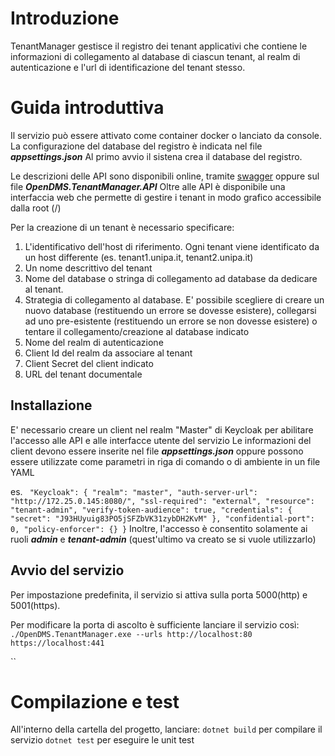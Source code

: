 # Introduzione 
TenantManager gestisce il registro dei tenant applicativi che contiene le informazioni di collegamento al database di ciascun tenant, al realm di autenticazione e l'url di identificazione del tenant stesso.  

# Guida introduttiva
Il servizio può essere attivato come container docker o lanciato da console. La configurazione del database del registro è indicata nel file ***appsettings.json***
Al primo avvio il sistena crea il database del registro.

Le descrizioni delle API sono disponibili online, tramite [swagger](http://localhost/swagger/index.html) oppure sul file ***OpenDMS.TenantManager.API***
Oltre alle API è disponibile una interfaccia web che permette di gestire i tenant in modo grafico accessibile dalla root (/)

Per la creazione di un tenant è necessario specificare:
1. L'identificativo dell'host di riferimento. Ogni tenant viene identificato da un host differente (es. tenant1.unipa.it, tenant2.unipa.it)
2. Un nome descrittivo del tenant
3. Nome del database o stringa di collegamento ad database da dedicare al tenant. 
4. Strategia di collegamento al database. E' possibile scegliere di creare un nuovo database (restituendo un errore se dovesse esistere), collegarsi ad uno pre-esistente (restituendo un errore se non dovesse esistere) o tentare il collegamento/creazione al database indicato 
5. Nome del realm di autenticazione
6. Client Id del realm da associare al tenant
7. Client Secret del client indicato
8. URL del tenant documentale

## Installazione
E' necessario creare un client nel realm "Master" di Keycloak per abilitare l'accesso alle API e alle interfacce utente del servizio
Le informazioni del client devono essere inserite nel file ***appsettings.json*** oppure possono essere utilizzate come parametri in riga di comando o di ambiente in un file YAML

es.
`  "Keycloak": {
    "realm": "master",
    "auth-server-url": "http://172.25.0.145:8080/",
    "ssl-required": "external",
    "resource": "tenant-admin",
    "verify-token-audience": true,
    "credentials": {
      "secret": "J93HUyuig83PO5jSFZbVK31zybDH2KvM"
    },
    "confidential-port": 0,
    "policy-enforcer": {}
  }
`
Inoltre, l'accesso è consentito solamente ai ruoli ***admin*** e ***tenant-admin*** (quest'ultimo va creato se si vuole utilizzarlo)

## Avvio del servizio
Per impostazione predefinita, il servizio si attiva sulla porta 5000(http) e 5001(https).

Per modificare la porta di ascolto è sufficiente lanciare il servizio così:
`./OpenDMS.TenantManager.exe --urls http://localhost:80 https://localhost:441 `

``

# Compilazione e test
All'interno della cartella del progetto, lanciare:
`dotnet build` per compilare il servizio
`dotnet test` per eseguire le unit test
